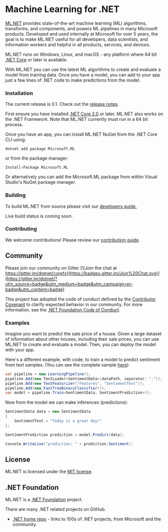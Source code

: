 # Machine Learning for .NET

[ML.NET](https://www.microsoft.com/net/learn/apps/machine-learning-and-ai/ml-dotnet) provides state-of-the-art machine learning (ML) algorithms, transforms, and components, and powers ML pipelines in many Microsoft products.  Developed and used internally at Microsoft for over 5 years, the goal is to make ML.NET useful for all developers, data scientists, and information workers and helpful in all products, services, and devices.

ML.NET runs on Windows, Linux, and macOS - any platform where 64 bit [.NET Core](https://github.com/dotnet/core) or later is available.

With ML.NET you can use the latest ML algorithms to create and evaluate a model from training data. Once you have a model, you can add to your app just a few lines of .NET code to make predictions from the model. 

### Installation

The current release is 0.1. Check out the [release notes](https://github.com/dotnet/machinelearning/blob/master/Documentation/release-notes/0.1/release-0.1.md).

First ensure you have installed [.NET Core 2.0](https://www.microsoft.com/net/learn/get-started) or later. ML.NET also works on the .NET Framework. Note that ML.NET currently must run in a 64 bit process.

Once you have an app, you can install ML.NET NuGet from the .NET Core CLI using:
```
dotnet add package Microsoft.ML
```

or from the package manager:
```
Install-Package Microsoft.ML
```

Or alternatively you can add the Microsoft.ML package from within Visual Studio's NuGet package manager.

### Building

To build ML.NET from source please visit our [developers guide.](https://github.com/dotnet/machinelearning/blob/master/Documentation/project-docs/developer-guide.md)

Live build status is coming soon.

### Contributing

We welcome contributions! Please review our [contribution guide](https://github.com/dotnet/machinelearning/blob/master/CONTRIBUTING.md).

## Community

Please join our community on Gitter [![Join the chat at https://gitter.im/dotnet/corefx](https://badges.gitter.im/Join%20Chat.svg)](https://gitter.im/dotnet/?utm_source=badge&utm_medium=badge&utm_campaign=pr-badge&utm_content=badge)

This project has adopted the code of conduct defined by the [Contributor Covenant](http://contributor-covenant.org/) to clarify expected behavior in our community.
For more information, see the [.NET Foundation Code of Conduct](https://dotnetfoundation.org/code-of-conduct).

### Examples

Imagine you want to predict the sale price of a house. Given a large dataset of information about other houses, including their sale prices, you can use ML.NET to create and evaluate a model. Then, you can deploy the model with your app.

Here's a different example, with code, to train a model to predict sentiment from text samples. (You can see the complete sample [here](https://github.com/dotnet/machinelearning/blob/master/test/Microsoft.ML.Tests/Scenarios/Scenario3_SentimentPrediction.cs)):

```C#
var pipeline = new LearningPipeline();
pipeline.Add(new TextLoader<SentimentData>(dataPath, separator: ","));
pipeline.Add(new TextFeaturizer("Features", "SentimentText"));
pipeline.Add(new FastTreeBinaryClassifier());
var model = pipeline.Train<SentimentData, SentimentPrediction>();
```

Now from the model we can make inferences (predictions):

```C#
SentimentData data = new SentimentData
{
    SentimentText = "Today is a great day!"
};

SentimentPrediction prediction = model.Predict(data);

Console.WriteLine("prediction: " + prediction.Sentiment);
```

## License

ML.NET is licensed under the [MIT license](LICENSE).

## .NET Foundation

ML.NET is a [.NET Foundation](http://www.dotnetfoundation.org/projects) project.

There are many .NET related projects on GitHub.

- [.NET home repo](https://github.com/Microsoft/dotnet) - links to 100s of .NET projects, from Microsoft and the community.

